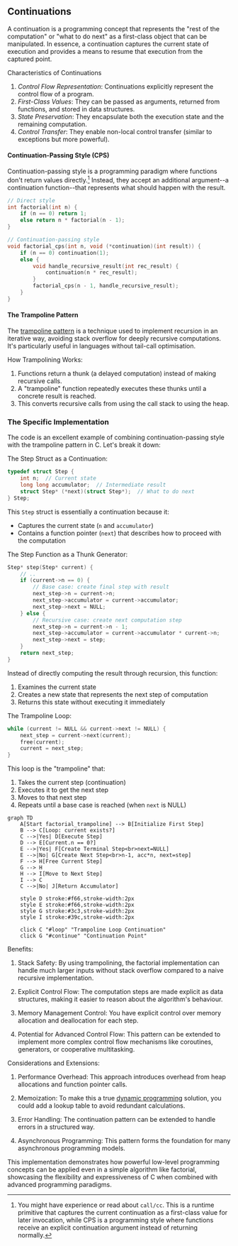 
## Continuations

A continuation is a programming concept that represents the "rest of the computation" or "what to do next"
as a first-class object that can be manipulated. In essence, a continuation captures the current state of
execution and provides a means to resume that execution from the captured point.

Characteristics of Continuations

1. *Control Flow Representation*: Continuations explicitly represent the control flow of a program.
2. *First-Class Values*: They can be passed as arguments, returned from functions, and stored in data structures.
3. *State Preservation*: They encapsulate both the execution state and the remaining computation.
4. *Control Transfer*: They enable non-local control transfer (similar to exceptions but more powerful).

#### Continuation-Passing Style (CPS)

Continuation-passing style is a programming paradigm where functions don't return values directly.[^cc] Instead,
they accept an additional argument--a continuation function--that represents what should happen with the result.

[^cc]: You might have experience or read about `call/cc`. This is a runtime primitive that captures the current
continuation as a first-class value for later invocation, while CPS is a programming style where functions receive
an explicit continuation argument instead of returning normally.

```c
// Direct style
int factorial(int n) {
    if (n == 0) return 1;
    else return n * factorial(n - 1);
}

// Continuation-passing style
void factorial_cps(int n, void (*continuation)(int result)) {
    if (n == 0) continuation(1);
    else {
        void handle_recursive_result(int rec_result) {
            continuation(n * rec_result);
        }
        factorial_cps(n - 1, handle_recursive_result);
    }
}
```

#### The Trampoline Pattern

The [trampoline pattern](./../trampoline/) is a technique used to implement recursion in an iterative way,
avoiding stack overflow for deeply recursive computations. It's particularly useful in languages without
tail-call optimisation.

How Trampolining Works:
1. Functions return a thunk (a delayed computation) instead of making recursive calls.
2. A "trampoline" function repeatedly executes these thunks until a concrete result is reached.
3. This converts recursive calls from using the call stack to using the heap.


### The Specific Implementation

The code is an excellent example of combining continuation-passing style with the trampoline pattern in C.
Let's break it down:

The Step Struct as a Continuation:

```c
typedef struct Step {
    int n;  // Current state
    long long accumulator;  // Intermediate result
    struct Step* (*next)(struct Step*);  // What to do next
} Step;
```

This `Step` struct is essentially a continuation because it:
- Captures the current state (`n` and `accumulator`)
- Contains a function pointer (`next`) that describes how to proceed with the computation


The Step Function as a Thunk Generator:

```c
Step* step(Step* current) {
    // ..
    if (current->n == 0) {
        // Base case: create final step with result
        next_step->n = current->n;
        next_step->accumulator = current->accumulator;
        next_step->next = NULL;
    } else {
        // Recursive case: create next computation step
        next_step->n = current->n - 1;
        next_step->accumulator = current->accumulator * current->n;
        next_step->next = step;
    }
    return next_step;
}
```

Instead of directly computing the result through recursion, this function:
1. Examines the current state
2. Creates a new state that represents the next step of computation
3. Returns this state without executing it immediately

The Trampoline Loop:

```c
while (current != NULL && current->next != NULL) {
    next_step = current->next(current);
    free(current);
    current = next_step;
}
```

This loop is the "trampoline" that:
1. Takes the current step (continuation)
2. Executes it to get the next step
3. Moves to that next step
4. Repeats until a base case is reached (when `next` is NULL)

```mermaid
graph TD
    A[Start factorial_trampoline] --> B[Initialize First Step]
    B --> C[Loop: current exists?]
    C -->|Yes| D[Execute Step]
    D --> E[Current.n == 0?]
    E -->|Yes| F[Create Terminal Step<br>next=NULL]
    E -->|No| G[Create Next Step<br>n-1, acc*n, next=step]
    F --> H[Free Current Step]
    G --> H
    H --> I[Move to Next Step]
    I --> C
    C -->|No| J[Return Accumulator]
    
    style D stroke:#f66,stroke-width:2px
    style E stroke:#f66,stroke-width:2px
    style G stroke:#3c3,stroke-width:2px
    style I stroke:#39c,stroke-width:2px
    
    click C "#loop" "Trampoline Loop Continuation"
    click G "#continue" "Continuation Point"
```


Benefits:

1. Stack Safety: By using trampolining, the factorial implementation can handle much larger
   inputs without stack overflow compared to a naive recursive implementation.

2. Explicit Control Flow: The computation steps are made explicit as data structures, making
   it easier to reason about the algorithm's behaviour.

3. Memory Management Control: You have explicit control over memory allocation and deallocation
   for each step.

4. Potential for Advanced Control Flow: This pattern can be extended to implement more complex
   control flow mechanisms like coroutines, generators, or cooperative multitasking.


Considerations and Extensions:

1. Performance Overhead: This approach introduces overhead from heap allocations and function pointer calls.

2. Memoization: To make this a true [dynamic programming](./../../../ch03/dyn/) solution, you could add a
   lookup table to avoid redundant calculations.

3. Error Handling: The continuation pattern can be extended to handle errors in a structured way.

4. Asynchronous Programming: This pattern forms the foundation for many asynchronous programming models.

This implementation demonstrates how powerful low-level programming concepts can be applied even in a
simple algorithm like factorial, showcasing the flexibility and expressiveness of C when combined with
advanced programming paradigms.

